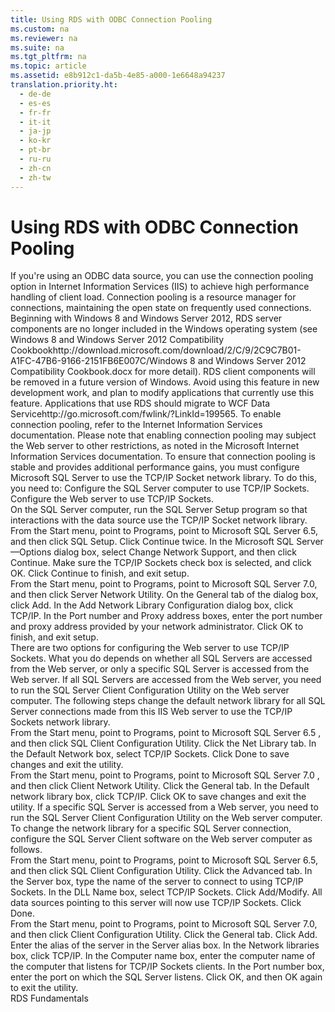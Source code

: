 ```yaml
---
title: Using RDS with ODBC Connection Pooling
ms.custom: na
ms.reviewer: na
ms.suite: na
ms.tgt_pltfrm: na
ms.topic: article
ms.assetid: e8b912c1-da5b-4e85-a000-1e6648a94237
translation.priority.ht: 
  - de-de
  - es-es
  - fr-fr
  - it-it
  - ja-jp
  - ko-kr
  - pt-br
  - ru-ru
  - zh-cn
  - zh-tw
---
```

# Using RDS with ODBC Connection Pooling
<?xml version="1.0" encoding="utf-8"?>
<developerReferenceWithoutSyntaxDocument xmlns="http://ddue.schemas.microsoft.com/authoring/2003/5" xmlns:xlink="http://www.w3.org/1999/xlink" xmlns:xsi="http://www.w3.org/2001/XMLSchema-instance" xsi:schemaLocation="http://ddue.schemas.microsoft.com/authoring/2003/5 http://dduestorage.blob.core.windows.net/ddueschema/developer.xsd">
  <introduction>
    <para>If you're using an ODBC data source, you can use the connection pooling option in Internet Information Services (IIS) to achieve high performance handling of client load. Connection pooling is a resource manager for connections, maintaining the open state on frequently used connections.</para>
    <alert class="important">
      <para>Beginning with Windows 8 and Windows Server 2012, RDS server components are no longer included in the Windows operating system (see Windows 8 and <externalLink><linkText>Windows Server 2012 Compatibility Cookbook</linkText><linkUri>http://download.microsoft.com/download/2/C/9/2C9C7B01-A1FC-47B6-9166-2151FB6E007C/Windows 8 and Windows Server 2012 Compatibility Cookbook.docx</linkUri></externalLink> for more detail). RDS client components will be removed in a future version of Windows. Avoid using this feature in new development work, and plan to modify applications that currently use this feature. Applications that use RDS should migrate to <externalLink><linkText>WCF Data Service</linkText><linkUri>http://go.microsoft.com/fwlink/?LinkId=199565</linkUri></externalLink>.</para>
    </alert>
    <para>To enable connection pooling, refer to the Internet Information Services documentation.</para>
    <para>Please note that enabling connection pooling may subject the Web server to other restrictions, as noted in the Microsoft Internet Information Services documentation.</para>
    <para>To ensure that connection pooling is stable and provides additional performance gains, you must configure Microsoft SQL Server to use the TCP/IP Socket network library.</para>
    <para>To do this, you need to: </para>
    <list class="bullet">
      <listItem>
        <para>Configure the SQL Server computer to use TCP/IP Sockets. </para>
      </listItem>
      <listItem>
        <para>Configure the Web server to use TCP/IP Sockets.</para>
      </listItem>
    </list>
  </introduction>
  <section>
    <title>Configuring the SQL Server Computer to Use TCP/IP Sockets</title>
    <content>
      <para>On the SQL Server computer, run the SQL Server Setup program so that interactions with the data source use the TCP/IP Socket network library.</para>
    </content>
    <sections>
      <section>
        <title>To specify the TCP/IP Socket network library on the SQL Server computer</title>
        <content />
      </section>
      <section>
        <title>In Microsoft SQL Server 6.5:</title>
        <content>
          <list class="ordered">
            <listItem>
              <para>From the Start menu, point to Programs, point to Microsoft SQL Server 6.5, and then click SQL Setup. </para>
            </listItem>
            <listItem>
              <para>Click Continue twice. </para>
            </listItem>
            <listItem>
              <para>In the Microsoft SQL Server —Options dialog box, select Change Network Support, and then click Continue. </para>
            </listItem>
            <listItem>
              <para>Make sure the TCP/IP Sockets check box is selected, and click OK. </para>
            </listItem>
            <listItem>
              <para>Click Continue to finish, and exit setup. </para>
            </listItem>
          </list>
        </content>
      </section>
      <section>
        <title>In Microsoft SQL Server 7.0:</title>
        <content>
          <list class="ordered">
            <listItem>
              <para>From the Start menu, point to Programs, point to Microsoft SQL Server 7.0, and then click Server Network Utility. </para>
            </listItem>
            <listItem>
              <para>On the General tab of the dialog box, click Add. </para>
            </listItem>
            <listItem>
              <para>In the Add Network Library Configuration dialog box, click TCP/IP. </para>
            </listItem>
            <listItem>
              <para>In the Port number and Proxy address boxes, enter the port number and proxy address provided by your network administrator. </para>
            </listItem>
            <listItem>
              <para>Click OK to finish, and exit setup. </para>
            </listItem>
          </list>
        </content>
      </section>
    </sections>
  </section>
  <section>
    <title>Configuring the Web Server to Use TCP/IP Sockets</title>
    <content>
      <para>There are two options for configuring the Web server to use TCP/IP Sockets. What you do depends on whether all SQL Servers are accessed from the Web server, or only a specific SQL Server is accessed from the Web server.</para>
      <para>If all SQL Servers are accessed from the Web server, you need to run the SQL Server Client Configuration Utility on the Web server computer. The following steps change the default network library for all SQL Server connections made from this IIS Web server to use the TCP/IP Sockets network library.</para>
    </content>
    <sections>
      <section>
        <title>To configure the Web server (all SQL Servers)</title>
        <content />
      </section>
      <section>
        <title>For Microsoft SQL Server 6.5:</title>
        <content>
          <list class="ordered">
            <listItem>
              <para>From the Start menu, point to Programs, point to Microsoft SQL Server 6.5 , and then click SQL Client Configuration Utility. </para>
            </listItem>
            <listItem>
              <para>Click the Net Library tab. </para>
            </listItem>
            <listItem>
              <para>In the Default Network box, select TCP/IP Sockets. </para>
            </listItem>
            <listItem>
              <para>Click Done to save changes and exit the utility. </para>
            </listItem>
          </list>
        </content>
      </section>
      <section>
        <title>For Microsoft SQL Server 7.0:</title>
        <content>
          <list class="ordered">
            <listItem>
              <para>From the Start menu, point to Programs, point to Microsoft SQL Server 7.0 , and then click Client Network Utility. </para>
            </listItem>
            <listItem>
              <para>Click the General tab. </para>
            </listItem>
            <listItem>
              <para>In the Default network library box, click TCP/IP. </para>
            </listItem>
            <listItem>
              <para>Click OK to save changes and exit the utility. </para>
            </listItem>
          </list>
          <para>If a specific SQL Server is accessed from a Web server, you need to run the SQL Server Client Configuration Utility on the Web server computer. To change the network library for a specific SQL Server connection, configure the SQL Server Client software on the Web server computer as follows.</para>
        </content>
      </section>
      <section>
        <title>To configure the Web server (a specific SQL Server)</title>
        <content />
      </section>
      <section>
        <title>For Microsoft SQL Server 6.5:</title>
        <content>
          <list class="ordered">
            <listItem>
              <para>From the Start menu, point to Programs, point to Microsoft SQL Server 6.5, and then click SQL Client Configuration Utility. </para>
            </listItem>
            <listItem>
              <para>Click the Advanced tab. </para>
            </listItem>
            <listItem>
              <para>In the Server box, type the name of the server to connect to using TCP/IP Sockets. </para>
            </listItem>
            <listItem>
              <para>In the DLL Name box, select TCP/IP Sockets. </para>
            </listItem>
            <listItem>
              <para>Click Add/Modify. All data sources pointing to this server will now use TCP/IP Sockets. </para>
            </listItem>
            <listItem>
              <para>Click Done. </para>
            </listItem>
          </list>
        </content>
      </section>
      <section>
        <title>For Microsoft SQL Server 7.0:</title>
        <content>
          <list class="ordered">
            <listItem>
              <para>From the Start menu, point to Programs, point to Microsoft SQL Server 7.0, and then click Client Configuration Utility. </para>
            </listItem>
            <listItem>
              <para>Click the General tab. </para>
            </listItem>
            <listItem>
              <para>Click Add. </para>
            </listItem>
            <listItem>
              <para>Enter the alias of the server in the Server alias box. In the Network libraries box, click TCP/IP. In the Computer name box, enter the computer name of the computer that listens for TCP/IP Sockets clients. In the Port number box, enter the port on which the SQL Server listens. </para>
            </listItem>
            <listItem>
              <para>Click OK, and then OK again to exit the utility.</para>
            </listItem>
          </list>
        </content>
      </section>
    </sections>
  </section>
  <relatedTopics>
<link xlink:href="a676f0a7-7d17-45db-87c1-3fc78627465f">RDS Fundamentals</link>
</relatedTopics>
</developerReferenceWithoutSyntaxDocument>